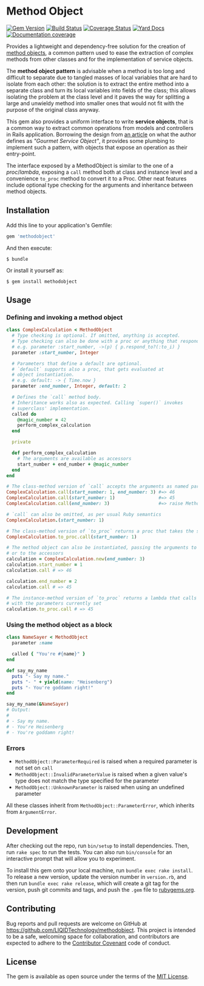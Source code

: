 # Method Object
[![Gem Version](https://badge.fury.io/rb/methodobject.svg)](https://rubygems.org/gems/methodobject)
[![Build Status](https://travis-ci.org/LIQIDTechnology/methodobject.svg?branch=master)](https://travis-ci.org/LIQIDTechnology/methodobject)
[![Coverage Status](https://coveralls.io/repos/github/LIQIDTechnology/methodobject/badge.svg?branch=master)](https://coveralls.io/github/LIQIDTechnology/methodobject?branch=master)
[![Yard Docs](http://img.shields.io/badge/yard-docs-blue.svg)](http://www.rubydoc.info/gems/methodobject/)
[![Documentation coverage](https://inch-ci.org/github/LIQIDTechnology/methodobject.svg?branch=master)](https://inch-ci.org/github/LIQIDTechnology/methodobject)


Provides a lightweight and dependency-free solution for the creation of [method objects](https://sourcemaking.com/refactoring/replace-method-with-method-object),
a common pattern used to ease the extraction of complex methods from other classes and for the implementation of service objects.

The __method object pattern__ is advisable when a method is too long and difficult to separate due to tangled masses of local variables that are hard to isolate from each other: the solution is to extract the entire method into a separate class and turn its local variables into fields of the class; this allows isolating the problem at the class level and it paves the way for splitting a large and unwieldy method into smaller ones that would not fit with the purpose of the original class anyway.

This gem also provides a uniform interface to write __service objects__, that is a common way to extract common operations from models and controllers in Rails application. Borrowing the design from [an article](http://brewhouse.io/blog/2014/04/30/gourmet-service-objects.html) on what the author defines as _"Gourmet Service Object"_, it provides some plumbing to implement such a pattern, with objects that expose an operation as their entry-point.

The interface exposed by a MethodObject is similar to the one of a _proc_/_lambda_, exposing a `call` method both at class and instance level and a convenience `to_proc` method to convert it to a Proc. Other neat features include optional type checking for the arguments and inheritance between method objects.

## Installation

Add this line to your application's Gemfile:

```ruby
gem 'methodobject'
```

And then execute:

    $ bundle

Or install it yourself as:

    $ gem install methodobject

## Usage

### Defining and invoking a method object

```ruby
class ComplexCalculation < MethodObject
  # Type checking is optional. If omitted, anything is accepted.
  # Type checking can also be done with a proc or anything that responds to #===
  # e.g. parameter :start_number, ->(p) { p.respond_to?(:to_i) }
  parameter :start_number, Integer

  # Parameters that define a default are optional.
  # `default` supports also a proc, that gets evaluated at
  # object instantiation.
  # e.g. default: -> { Time.now }
  parameter :end_number, Integer, default: 2

  # Defines the `call` method body.
  # Inheritance works also as expected. Calling `super()` invokes
  # superclass' implementation.
  called do
    @magic_number = 42
    perform_complex_calculation
  end

  private

  def perform_complex_calculation
    # The arguments are available as accessors
    start_number + end_number + @magic_number
  end
end

# The class-method version of `call` accepts the arguments as named parameters
ComplexCalculation.call(start_number: 1, end_number: 3) #=> 46
ComplexCalculation.call(start_number: 1)                #=> 45
ComplexCalculation.call(end_number: 3)                  #=> raise MethodObject::UnknownParameter

# `call` can also be omitted, as per usual Ruby semantics
ComplexCalculation.(start_number: 1)

# The class-method version of `to_proc` returns a proc that takes the same arguments
ComplexCalculation.to_proc.call(start_number: 1)

# The method object can also be instantiated, passing the arguments to the constructor
# or to the accessors
calculation = ComplexCalculation.new(end_number: 3)
calculation.start_number = 1
calculation.call # => 46

calculation.end_number = 2
calculation.call # => 45

# The instance-method version of `to_proc` returns a lambda that calls the method object
# with the parameters currently set
calculation.to_proc.call # => 45
```

### Using the method object as a block

```ruby
class NameSayer < MethodObject
  parameter :name

  called { "You're #{name}" }
end

def say_my_name
  puts "- Say my name."
  puts "- " + yield(name: "Heisenberg")
  puts "- You're goddamn right!"
end

say_my_name(&NameSayer)
# Output:
#
# - Say my name.
# - You're Heisenberg
# - You're goddamn right!
```

### Errors

* `MethodObject::ParameterRequired` is raised when a required parameter is not set on `call`
* `MethodObject::InvalidParameterValue` is raised when a given value's type does not match the type specified for the parameter
* `MethodObject::UnknownParameter` is raised when using an undefined parameter

All these classes inherit from `MethodObject::ParameterError`, which inherits from `ArgumentError`.


## Development

After checking out the repo, run `bin/setup` to install dependencies. Then, run `rake spec` to run the tests. You can also run `bin/console` for an interactive prompt that will allow you to experiment.

To install this gem onto your local machine, run `bundle exec rake install`. To release a new version, update the version number in `version.rb`, and then run `bundle exec rake release`, which will create a git tag for the version, push git commits and tags, and push the `.gem` file to [rubygems.org](https://rubygems.org).

## Contributing

Bug reports and pull requests are welcome on GitHub at https://github.com/LIQIDTechnology/methodobject. This project is intended to be a safe, welcoming space for collaboration, and contributors are expected to adhere to the [Contributor Covenant](http://contributor-covenant.org) code of conduct.


## License

The gem is available as open source under the terms of the [MIT License](http://opensource.org/licenses/MIT).

